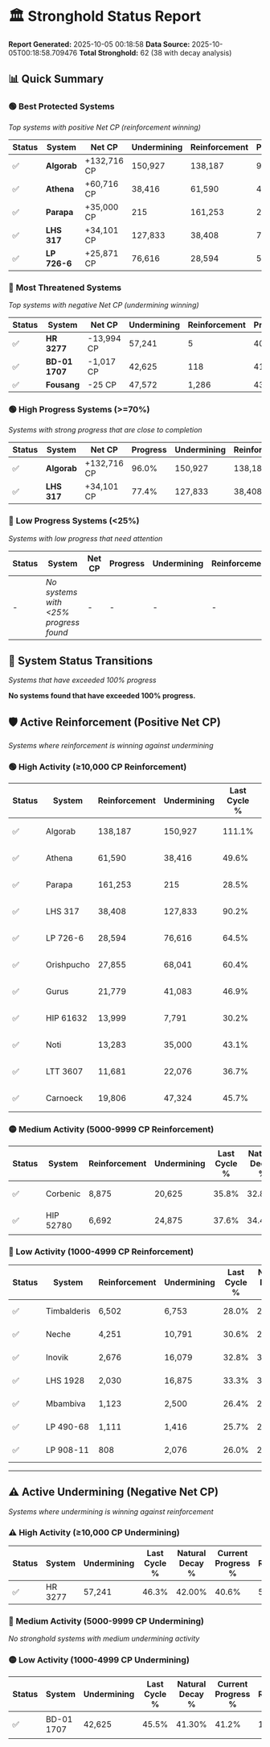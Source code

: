 # 🏛️ Stronghold Status Report

**Report Generated:** 2025-10-05 00:18:58
**Data Source:** 2025-10-05T00:18:58.709476
**Total Stronghold:** 62 (38 with decay analysis)

## 📊 Quick Summary

### 🟢 **Best Protected Systems**
*Top systems with positive Net CP (reinforcement winning)*

| Status | System | Net CP | Undermining | Reinforcement | Progress |
|--------|--------|--------|-------------|---------------|----------|
| ✅ | **Algorab** | +132,716 CP | 150,927 | 138,187 | 96.0% |
| ✅ | **Athena** | +60,716 CP | 38,416 | 61,590 | 45.8% |
| ✅ | **Parapa** | +35,000 CP | 215 | 161,253 | 28.5% |
| ✅ | **LHS 317** | +34,101 CP | 127,833 | 38,408 | 77.4% |
| ✅ | **LP 726-6** | +25,871 CP | 76,616 | 28,594 | 56.8% |

### 🔴 **Most Threatened Systems**
*Top systems with negative Net CP (undermining winning)*

| Status | System | Net CP | Undermining | Reinforcement | Progress |
|--------|--------|--------|-------------|---------------|----------|
| ✅ | **HR 3277** | -13,994 CP | 57,241 | 5 | 40.6% |
| ✅ | **BD-01 1707** | -1,017 CP | 42,625 | 118 | 41.2% |
| ✅ | **Fousang** | -25 CP | 47,572 | 1,286 | 43.2% |

### 🟢 **High Progress Systems (>=70%)**
*Systems with strong progress that are close to completion*

| Status | System | Net CP | Progress | Undermining | Reinforcement |
|--------|--------|--------|----------|-------------|---------------|
| ✅ | **Algorab** | +132,716 CP | 96.0% | 150,927 | 138,187 |
| ✅ | **LHS 317** | +34,101 CP | 77.4% | 127,833 | 38,408 |

### 🔴 **Low Progress Systems (<25%)**
*Systems with low progress that need attention*

| Status | System | Net CP | Progress | Undermining | Reinforcement |
|--------|--------|--------|----------|-------------|---------------|
| - | *No systems with <25% progress found* | - | - | - | - |
## 🔄 System Status Transitions
*Systems that have exceeded 100% progress*

**No systems found that have exceeded 100% progress.**

## 🛡️ Active Reinforcement (Positive Net CP)
*Systems where reinforcement is winning against undermining*

### 🟢 High Activity (≥10,000 CP Reinforcement)

| Status | System | Reinforcement | Undermining | Last Cycle % | Natural Decay % | Current Progress % | Current CP | Net CP | Activity |
|--------|--------|---------------|-------------|--------------|-----------------|-------------------|------------|--------|----------|
| ✅ | Algorab | 138,187 | 150,927 | 111.1% | 82.73% | 96.0% | 960,000 | +132,716 | 🟢 High Reinforcement |
| ✅ | Athena | 61,590 | 38,416 | 49.6% | 39.73% | 45.8% | 457,999 | +60,716 | 🟢 High Reinforcement |
| ✅ | Parapa | 161,253 | 215 | 28.5% | 25.00% | 28.5% | 285,000 | +35,000 | 🟢 High Reinforcement |
| ✅ | LHS 317 | 38,408 | 127,833 | 90.2% | 73.99% | 77.4% | 774,000 | +34,101 | 🟢 High Reinforcement |
| ✅ | LP 726-6 | 28,594 | 76,616 | 64.5% | 54.21% | 56.8% | 568,000 | +25,871 | 🟢 High Reinforcement |
| ✅ | Orishpucho | 27,855 | 68,041 | 60.4% | 51.03% | 53.6% | 536,000 | +25,715 | 🟢 High Reinforcement |
| ✅ | Gurus | 21,779 | 41,083 | 46.9% | 40.73% | 42.8% | 428,000 | +20,741 | 🟢 High Reinforcement |
| ✅ | HIP 61632 | 13,999 | 7,791 | 30.2% | 27.97% | 29.4% | 294,000 | +14,253 | 🟢 High Reinforcement |
| ✅ | Noti | 13,283 | 35,000 | 43.1% | 38.36% | 39.6% | 396,000 | +12,393 | 🟢 High Reinforcement |
| ✅ | LTT 3607 | 11,681 | 22,076 | 36.7% | 33.38% | 34.5% | 345,000 | +11,212 | 🟢 High Reinforcement |
| ✅ | Carnoeck | 19,806 | 47,324 | 45.7% | 39.94% | 41.0% | 410,000 | +10,564 | 🟢 High Reinforcement |

### 🟡 Medium Activity (5000-9999 CP Reinforcement)

| Status | System | Reinforcement | Undermining | Last Cycle % | Natural Decay % | Current Progress % | Current CP | Net CP | Activity |
|--------|--------|---------------|-------------|--------------|-----------------|-------------------|------------|--------|----------|
| ✅ | Corbenic | 8,875 | 20,625 | 35.8% | 32.85% | 33.7% | 337,000 | +8,524 | 🟡 Medium Reinforcement |
| ✅ | HIP 52780 | 6,692 | 24,875 | 37.6% | 34.48% | 35.1% | 351,000 | +6,190 | 🟡 Medium Reinforcement |

### 🔴 Low Activity (1000-4999 CP Reinforcement)

| Status | System | Reinforcement | Undermining | Last Cycle % | Natural Decay % | Current Progress % | Current CP | Net CP | Activity |
|--------|--------|---------------|-------------|--------------|-----------------|-------------------|------------|--------|----------|
| ✅ | Timbalderis | 6,502 | 6,753 | 28.0% | 26.81% | 27.3% | 273,000 | +4,877 | 🔵 Low Reinforcement |
| ✅ | Neche | 4,251 | 10,791 | 30.6% | 29.07% | 29.5% | 295,000 | +4,263 | 🔵 Low Reinforcement |
| ✅ | Inovik | 2,676 | 16,079 | 32.8% | 30.98% | 31.2% | 312,000 | +2,187 | 🔵 Low Reinforcement |
| ✅ | LHS 1928 | 2,030 | 16,875 | 33.3% | 31.42% | 31.6% | 316,000 | +1,837 | 🔵 Low Reinforcement |
| ✅ | Mbambiva | 1,123 | 2,500 | 26.4% | 25.94% | 26.1% | 261,000 | +1,569 | 🔵 Low Reinforcement |
| ✅ | LP 490-68 | 1,111 | 1,416 | 25.7% | 25.46% | 25.6% | 256,000 | +1,423 | 🔵 Low Reinforcement |
| ✅ | LP 908-11 | 808 | 2,076 | 26.0% | 25.69% | 25.8% | 258,000 | +1,054 | 🔵 Low Reinforcement |


---

## ⚠️ Active Undermining (Negative Net CP)
*Systems where undermining is winning against reinforcement*

### ⚠️ High Activity (≥10,000 CP Undermining)

| Status | System | Undermining | Last Cycle % | Natural Decay % | Current Progress % | Reinforcement | Current CP | Net CP | Activity |
|--------|--------|-------------|--------------|-----------------|-------------------|---------------|------------|--------|----------|
| ✅ | HR 3277 | 57,241 | 46.3% | 42.00% | 40.6% | 5 | 406,000 | -13,994 | ⚠️ High Undermining |

### 🔶 Medium Activity (5000-9999 CP Undermining)

*No stronghold systems with medium undermining activity*

### 🟡 Low Activity (1000-4999 CP Undermining)

| Status | System | Undermining | Last Cycle % | Natural Decay % | Current Progress % | Reinforcement | Current CP | Net CP | Activity |
|--------|--------|-------------|--------------|-----------------|-------------------|---------------|------------|--------|----------|
| ✅ | BD-01 1707 | 42,625 | 45.5% | 41.30% | 41.2% | 118 | 412,000 | -1,017 | 🟡 Low Undermining |
